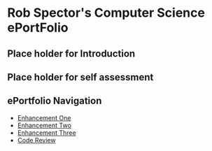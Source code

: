 
# Rob Spector's Computer Science ePortFolio
## Place holder for Introduction
## Place holder for self assessment







## ePortfolio Navigation
- [Enhancement One](enhancement_1.md)
- [Enhancement Two](enhancement_2.md)
- [Enhancement Three](enhancement_3.md)
- [Code Review](code_review.md)
